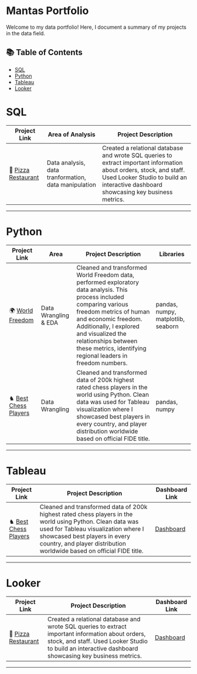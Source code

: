 # Mantas Portfolio

Welcome to my data portfolio! Here, I document a summary of my projects in the data field. 

## 📚 Table of Contents
- [SQL](#sql)
- [Python](#python)
- [Tableau](#tableau)
- [Looker](#looker)

# SQL

| Project Link | Area of Analysis | Project Description | 
|---|---|---|
| 🍕 [Pizza Restaurant](https://github.com/MantasTech/Restaurant-Database/blob/main/pizza_restaurant-project.md) | Data analysis, data tranformation, data manipulation | Created a relational database and wrote SQL queries to extract important information about orders, stock, and staff. Used Looker Studio to build an interactive dashboard showcasing key business metrics.

***

# Python

| Project Link | Area | Project Description | Libraries |    
|---|---|---|---|
| 🌍 [World Freedom](https://github.com/MantasTech/World-Freedom/blob/main/world_freedom_eda.ipynb) | Data Wrangling & EDA | Cleaned and transformed World Freedom data, performed exploratory data analysis. This process included comparing various freedom metrics of human and economic freedom. Additionally, I explored and visualized the relationships between these metrics, identifying regional leaders in freedom numbers. | pandas, numpy, matplotlib, seaborn |
| ♞ [Best Chess Players](https://github.com/MantasTech/Chess-Players/blob/main/chess_players_project.ipynb) | Data Wrangling| Cleaned and transformed data of 200k highest rated chess players in the world using Python. Clean data was used for Tableau visualization where I showcased best players in every country, and player distribution worldwide based on official FIDE title. | pandas, numpy | 

***

# Tableau

| Project Link | Project Description | Dashboard Link |
|---|---|---|
| ♞ [Best Chess Players](https://github.com/MantasTech/Chess-Players/blob/main/chess_players_project.ipynb) | Cleaned and transformed data of 200k highest rated chess players in the world using Python. Clean data was used for Tableau visualization where I showcased best players in every country, and player distribution worldwide based on official FIDE title. | [Dashboard](https://public.tableau.com/app/profile/mantas.siukstas/viz/chess_17027630680570/Dashboard1) |

***

# Looker

| Project Link | Project Description | Dashboard Link |
|---|---|---|
| 🍕 [Pizza Restaurant](https://github.com/MantasTech/Restaurant-Database/blob/main/pizza_restaurant-project.md) | Created a relational database and wrote SQL queries to extract important information about orders, stock, and staff. Used Looker Studio to build an interactive dashboard showcasing key business metrics. | [Dashboard](https://lookerstudio.google.com/reporting/ccbfff85-91a8-428c-901f-695bae4161c9) |


***
